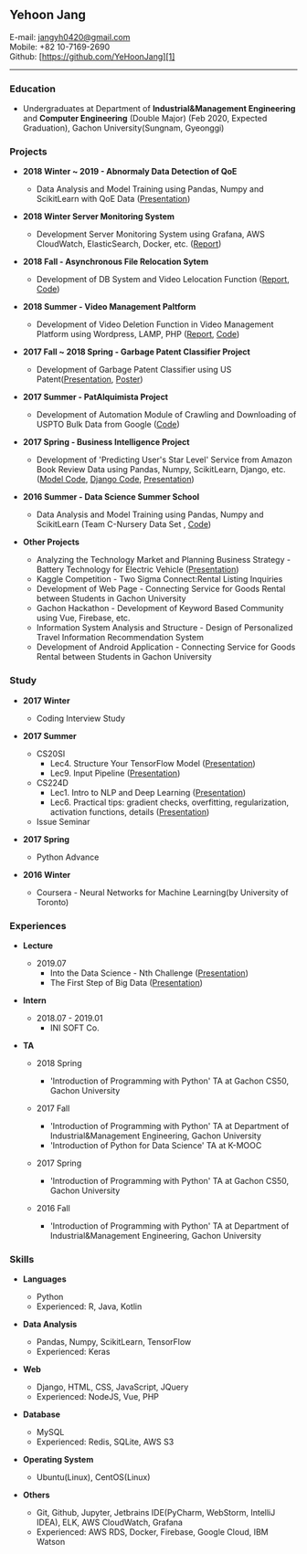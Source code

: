 ## **Yehoon Jang**
E-mail: jangyh0420@gmail.com</br>
Mobile: +82 10-7169-2690</br>
Github: [https://github.com/YeHoonJang][1]
*****
### Education
- Undergraduates at Department of **Industrial&Management Engineering** and **Computer Engineering** (Double Major) (Feb 2020, Expected Graduation), Gachon University(Sungnam, Gyeonggi)  


### Projects
- **2018 Winter ~ 2019 - Abnormaly Data Detection of QoE**
  * Data Analysis and Model Training using Pandas, Numpy and ScikitLearn with QoE Data ([Presentation][25])

- **2018 Winter Server Monitoring System**
  * Development Server Monitoring System using Grafana, AWS CloudWatch, ElasticSearch, Docker, etc. ([Report][20])

- **2018 Fall - Asynchronous File Relocation Sytem**
  * Development of DB System and Video Lelocation Function ([Report][23], [Code][24])

- **2018 Summer - Video Management Paltform**
  * Development of Video Deletion Function in Video Management Platform using Wordpress, LAMP, PHP ([Report][14], [Code][17])  

- **2017 Fall ~ 2018 Spring - Garbage Patent Classifier Project**
  * Development of Garbage Patent Classifier using US Patent([Presentation][15], [Poster][16])  

- **2017 Summer - PatAlquimista Project**
  * Development of Automation Module of Crawling and Downloading of USPTO Bulk Data from Google ([Code][8])  

- **2017 Spring - Business Intelligence Project**
  * Development of 'Predicting User's Star Level' Service from Amazon Book Review Data using Pandas, Numpy, ScikitLearn, Django, etc. ([Model Code][5], [Django Code][6], [Presentation][7])  

- **2016 Summer - Data Science Summer School**
  * Data Analysis and Model Training using Pandas, Numpy and ScikitLearn (Team C-Nursery Data Set , [Code][3])  

- **Other Projects**
  * Analyzing the Technology Market and Planning Business Strategy - Battery Technology for Electric Vehicle ([Presentation][4])
  * Kaggle Competition - Two Sigma Connect:Rental Listing Inquiries
  * Development of Web Page - Connecting Service for Goods Rental between Students in Gachon University
  * Gachon Hackathon - Development of Keyword Based Community using Vue, Firebase, etc.
  * Information System Analysis and Structure - Design of Personalized Travel Information Recommendation System
  * Development of Android Application - Connecting Service for Goods Rental between Students in Gachon University



### Study
- **2017 Winter**
  * Coding Interview Study  

- **2017 Summer**
  * CS20SI
    + Lec4. Structure Your TensorFlow Model ([Presentation][10])
    + Lec9. Input Pipeline ([Presentation][11])
  * CS224D
    + Lec1. Intro to NLP and Deep Learning ([Presentation][12])
    + Lec6. Practical tips: gradient checks, overfitting, regularization,
activation functions, details ([Presentation][13])
  * Issue Seminar  

- **2017 Spring**
  * Python Advance  

- **2016 Winter**
  * Coursera - Neural Networks for Machine Learning(by University of Toronto)

### Experiences
- **Lecture**
  * 2019.07
    + Into the Data Science - Nth Challenge ([Presentation][21])
    + The First Step of Big Data ([Presentation][22])

- **Intern**
  * 2018.07 - 2019.01
    + INI SOFT Co.

- **TA**
  * 2018 Spring
    + 'Introduction of Programming with Python' TA at Gachon CS50, Gachon University  
  * 2017 Fall
    + 'Introduction of Programming with Python' TA at Department of Industrial&Management Engineering, Gachon University
    + 'Introduction of Python for Data Science' TA at K-MOOC  

  * 2017 Spring
    + 'Introduction of Programming with Python' TA at Gachon CS50, Gachon University  

  * 2016 Fall
    + 'Introduction of Programming with Python' TA at Department of Industrial&Management Engineering, Gachon University  


### Skills
- **Languages**
  + Python
  + Experienced: R, Java, Kotlin  

- **Data Analysis**
  + Pandas, Numpy, ScikitLearn, TensorFlow
  + Experienced: Keras  

- **Web**
  + Django, HTML, CSS, JavaScript, JQuery
  + Experienced: NodeJS, Vue, PHP  

- **Database**
  + MySQL
  + Experienced: Redis, SQLite, AWS S3  

- **Operating System**
  + Ubuntu(Linux), CentOS(Linux)  

- **Others**
  + Git, Github, Jupyter, Jetbrains IDE(PyCharm, WebStorm, IntelliJ IDEA), ELK, AWS CloudWatch, Grafana
  + Experienced: AWS RDS, Docker, Firebase, Google Cloud, IBM Watson






[1]: https://github.com/YeHoonJang
[3]: https://github.com/YeHoonJang/data_summer_school_labs/blob/master/team/team_C/upgrade_percentage.ipynb
[4]: https://github.com/YeHoonJang/ppt/blob/master/2016/3%EC%B0%A8%EB%B0%9C%ED%91%9C%20ppt%20%EC%88%98%EC%A0%95%EB%B3%B8_%EC%88%98%EC%A0%95.pdf
[5]: https://github.com/YeHoonJang/BI_text_analysis/blob/master/maybe_finish-for(min_max).ipynb
[6]: https://github.com/YeHoonJang/Django_python_webprogramming/tree/master/bi_project/bi_project
[7]: https://github.com/YeHoonJang/ppt/blob/master/2017_1/bi/%EA%B3%A0%EA%B4%80%EA%B4%80_%EC%B5%9C%EC%A2%85.pptx
[8]: https://github.com/YeHoonJang/code_for_study/tree/master/pis/pat_demo
[10]: https://github.com/YeHoonJang/ppt/blob/master/2017_summer/cs20si/CS20SI_lec4.pdf
[11]: https://github.com/YeHoonJang/ppt/blob/master/2017_summer/cs20si/CS20SI-Lec9.Input_Pipeline%20%5B%EC%9E%90%EB%8F%99%20%EC%A0%80%EC%9E%A5%5D.pdf
[12]: https://github.com/YeHoonJang/ppt/blob/master/2017_summer/cs224d/LEC1_Intro_NLP.pdf
[13]: https://github.com/YeHoonJang/ppt/blob/master/2017_summer/cs224d/lec6_Neural_Tips_Tricks.pdf
[14]: https://github.com/ini-intern/report/blob/master/wordpress_project/yehoon_wp_project_intern_report.md
[15]: https://github.com/YeHoonJang/report/blob/master/garbage_patent_classifier/2018%EC%B6%98%EA%B3%84%EA%B3%B5%EB%8F%99%ED%95%99%EC%88%A0%EB%8C%80%ED%9A%8C_%ED%8F%AC%EC%8A%A4%ED%84%B0ppt_%EC%98%88%ED%9B%88.pdf
[16]: https://github.com/YeHoonJang/report/blob/master/garbage_patent_classifier/2018%EC%B6%98%EA%B3%84%EA%B3%B5%EB%8F%99%ED%95%99%EC%88%A0%EB%8C%80%ED%9A%8C%ED%8F%AC%EC%8A%A4%ED%84%B0_%EC%98%88%ED%9B%88.pdf
[17]: https://github.com/YeHoonJang/report/tree/master/wordpress_project/source
[20]: https://github.com/YeHoonJang/report/blob/master/grafana/grafana_report.md
[21]: https://github.com/YeHoonJang/report/blob/master/donghwa/n%EB%B2%88%EC%A7%B8.pdf
[22]: https://github.com/YeHoonJang/report/blob/master/donghwa/%EB%B9%85%EB%8D%B0%EC%9D%B4%ED%84%B0_%EC%B2%AB%EA%B1%B8%EC%9D%8C.pdf
[23]: https://github.com/ini-intern/report/blob/master/final_project/yehoon_final_project_report.md
[24]: https://github.com/ini-intern/report/tree/master/final_project/source
[25]: https://github.com/YeHoonJang/report/blob/master/abnormaly_project/ini-intern%20final%20project.pdf
